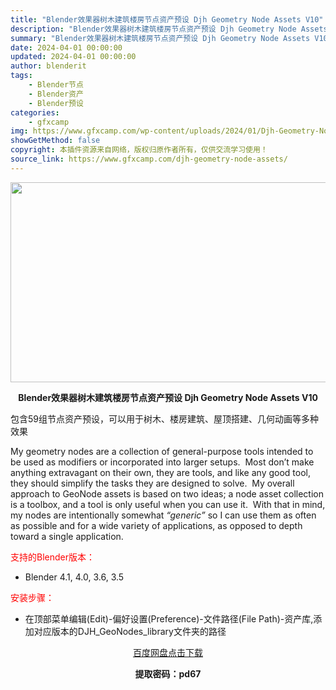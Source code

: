 ```yaml
---
title: "Blender效果器树木建筑楼房节点资产预设 Djh Geometry Node Assets V10"
description: "Blender效果器树木建筑楼房节点资产预设 Djh Geometry Node Assets V10 包含59组节点资产预设，可以用于树木、楼房建筑、屋顶搭建、几何动画等多种效果 My geomet..."
summary: "Blender效果器树木建筑楼房节点资产预设 Djh Geometry Node Assets V10 包含59组节点资产预设，可以用于树木、楼房建筑、屋顶搭建、几何动画等多种效果 My geomet..."
date: 2024-04-01 00:00:00
updated: 2024-04-01 00:00:00
author: blenderit
tags: 
    - Blender节点
    - Blender资产
    - Blender预设
categories:
    - gfxcamp
img: https://www.gfxcamp.com/wp-content/uploads/2024/01/Djh-Geometry-Node-Assets.jpg
showGetMethod: false
copyright: 本插件资源来自网络，版权归原作者所有，仅供交流学习使用！
source_link: https://www.gfxcamp.com/djh-geometry-node-assets/
---
```

<div><p><img decoding="async" class="aligncenter size-full wp-image-118014" src="https://www.gfxcamp.com/wp-content/uploads/2024/01/Djh-Geometry-Node-Assets.jpg" data-src="https://www.gfxcamp.com/wp-content/uploads/2024/01/Djh-Geometry-Node-Assets.jpg" alt="" width="640" height="320" data-srcset="https://www.gfxcamp.com/wp-content/uploads/2024/01/Djh-Geometry-Node-Assets.jpg 640w, https://www.gfxcamp.com/wp-content/uploads/2024/01/Djh-Geometry-Node-Assets-150x75.jpg 150w" data-sizes="(max-width: 640px) 100vw, 640px"></p><p style="text-align: center;"><strong>Blender效果器树木建筑楼房节点资产预设 Djh Geometry Node Assets  V10</strong></p><p>包含59组节点资产预设，可以用于树木、楼房建筑、屋顶搭建、几何动画等多种效果</p><p>My geometry nodes are a collection of general-purpose tools intended to be used as modifiers or incorporated into larger setups.  Most don’t make anything extravagant on their own, they are tools, and like any good tool, they should simplify the tasks they are designed to solve.  My overall approach to GeoNode assets is based on two ideas; a node asset collection is a toolbox, and a tool is only useful when you can use it.  With that in mind, my nodes are intentionally somewhat <i>“generic”</i> so I can use them as often as possible and for a wide variety of applications, as opposed to depth toward a single application.</p><p style="text-align: left;"><span style="color: #ff0000;">支持的Blender版本：</span></p><ul>
<li style="text-align: left;">Blender 4.1, 4.0, 3.6, 3.5</li>
</ul><p style="text-align: left;"><span style="color: #ff0000;">安装步骤：</span></p><ul>
<li>在顶部菜单编辑(Edit)-偏好设置(Preference)-文件路径(File Path)-资产库,添加对应版本的DJH_GeoNodes_library文件夹的路径</li>
</ul><p style="text-align: center;"><a class="maxbutton-3 maxbutton maxbutton-baidu" target="_blank" rel="noopener" href="https://pan.baidu.com/s/1PebRMIraKGRUHlwhLYNo-w?pwd=pd67"><span class="mb-text">百度网盘点击下载</span></a></p><p style="text-align: center;"><strong>提取密码：pd67</strong></p></div>